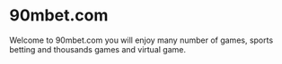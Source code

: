 # 90mbet.com
Welcome to 90mbet.com you will enjoy many number of games, sports betting and thousands games and virtual game.
